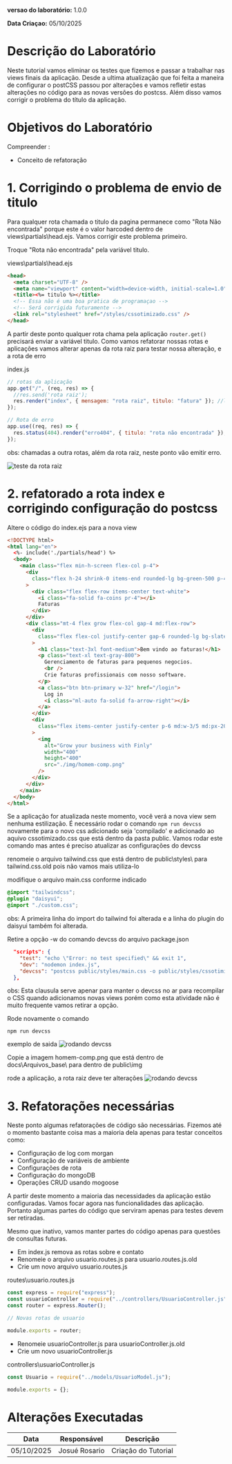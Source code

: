 **versao do laboratório:** 1.0.0

**Data Criaçao:** 05/10/2025

# Descrição do Laboratório

Neste tutorial vamos eliminar os testes que fizemos e passar a trabalhar nas views finais da aplicação. Desde a ultima atualização que foi feita a maneira de configurar o postCSS passou por alterações e vamos refletir estas alterações no código para as novas versões do postcss. Além disso vamos corrigir o problema do título da aplicação.

# Objetivos do Laboratório

Compreender :

- Conceito de refatoração

# 1. Corrigindo o problema de envio de titulo

Para qualquer rota chamada o titulo da pagina permanece como "Rota Não encontrada" porque este é o valor harcoded dentro de views\partials\head.ejs. Vamos corrigir este problema primeiro.

Troque "Rota não encontrada" pela variável titulo.

views\partials\head.ejs

```html
<head>
  <meta charset="UTF-8" />
  <meta name="viewport" content="width=device-width, initial-scale=1.0" />
  <title><%= titulo %></title>
  <!-- Essa não é uma boa pratica de programaçao -->
  <!-- Será corrigida futuramente -->
  <link rel="stylesheet" href="/styles/cssotimizado.css" />
</head>
```

A partir deste ponto qualquer rota chama pela aplicação `router.get()` precisará enviar a variável titulo. Como vamos refatorar nossas rotas e aplicações vamos alterar apenas da rota raiz para testar nossa alteração, e a rota de erro

index.js

```javascript
// rotas da aplicação
app.get("/", (req, res) => {
  //res.send('rota raiz');
  res.render("index", { mensagem: "rota raiz", titulo: "fatura" }); //linha alterada
});
```

```javascript
// Rota de erro
app.use((req, res) => {
  res.status(404).render("erro404", { titulo: "rota não encontrada" }); //linha alterada
});
```

obs: chamadas a outra rotas, além da rota raiz, neste ponto vão emitir erro.

![teste da rota raiz](./img/08-01-titulo-fatura.png)

# 2. refatorado a rota index e corrigindo configuração do postcss

Altere o código do index.ejs para a nova view

```html
<!DOCTYPE html>
<html lang="en">
  <%- include('./partials/head') %>
  <body>
    <main class="flex min-h-screen flex-col p-4">
      <div
        class="flex h-24 shrink-0 items-end rounded-lg bg-green-500 p-4 text-5xl"
      >
        <div class="flex flex-row items-center text-white">
          <i class="fa-solid fa-coins pr-4"></i>
          Faturas
        </div>
      </div>
      <div class="mt-4 flex grow flex-col gap-4 md:flex-row">
        <div
          class="flex flex-col justify-center gap-6 rounded-lg bg-slate-100 px-6 py-10 md:w-2/5 md:px-10"
        >
          <h1 class="text-3xl font-medium">Bem vindo ao faturas!</h1>
          <p class="text-xl text-gray-800">
            Gerenciamento de faturas para pequenos negocios.
            <br />
            Crie faturas profissionais com nosso software.
          </p>
          <a class="btn btn-primary w-32" href="/login">
            Log in
            <i class="ml-auto fa-solid fa-arrow-right"></i>
          </a>
        </div>
        <div
          class="flex items-center justify-center p-6 md:w-3/5 md:px-20 md:py-8"
        >
          <img
            alt="Grow your business with Finly"
            width="400"
            height="400"
            src="./img/homem-comp.png"
          />
        </div>
      </div>
    </main>
  </body>
</html>
```

Se a aplicação for atualizada neste momento, você verá a nova view sem nenhuma estilização. É necessário rodar o comando `npm run devcss` novamente para o novo css adicionado seja 'compilado' e adicionado ao aquivo cssotimizado.css que está dentro da pasta public. Vamos rodar este comando mas antes é preciso atualizar as configurações do devcss

renomeie o arquivo tailwind.css que está dentro de public\styles\ para tailwind.css.old pois não vamos mais utiliza-lo

modifique o arquivo main.css conforme indicado

```css
@import "tailwindcss";
@plugin "daisyui";
@import "./custom.css";
```

obs: A primeira linha do import do tailwind foi alterada e a linha do plugin do daisyui também foi alterada.

Retire a opção -w do comando devcss do arquivo package.json

```json
  "scripts": {
    "test": "echo \"Error: no test specified\" && exit 1",
    "dev": "nodemon index.js",
    "devcss": "postcss public/styles/main.css -o public/styles/cssotimizado.css"
  },
```

obs: Esta clausula serve apenar para manter o devcss no ar para recompilar o CSS quando adicionamos novas views porém como esta atividade não é muito frequente vamos retirar a opção.

Rode novamente o comando

`npm run devcss`

exemplo de saida
![rodando devcss](./img/08-02-rodando-devcss.png)

Copie a imagem homem-comp.png que está dentro de docs\Arquivos_base\ para dentro de public\img

rode a aplicação, a rota raiz deve ter alterações
![rodando devcss](./img/08-03-rota-raiz-nova.png)

# 3. Refatorações necessárias

Neste ponto algumas refatorações de código são necessárias. Fizemos até o momento bastante coisa mas a maioria dela apenas para testar conceitos como:

- Configuração de log com morgan
- Configuração de variáveis de ambiente
- Configurações de rota
- Configuração do mongoDB
- Operações CRUD usando mogoose

A partir deste momento a maioria das necessidades da aplicação estão configuradas. Vamos focar agora nas funcionalidades das aplicação. Portanto algumas partes do código que serviram apenas para testes devem ser retiradas.

Mesmo que inativo, vamos manter partes do código apenas para questões de consultas futuras.

- Em index.js remova as rotas sobre e contato
- Renomeie o arquivo usuario.routes.js para usuario.routes.js.old
- Crie um novo arquivo usuario.routes.js

routes\usuario.routes.js

```javascript
const express = require("express");
const usuarioController = require("../controllers/UsuarioController.js");
const router = express.Router();

// Novas rotas de usuario

module.exports = router;
```

- Renomeie usuarioController.js para usuarioController.js.old
- Crie um novo usuarioController.js

controllers\usuarioController.js

```javascript
const Usuario = require("../models/UsuarioModel.js");

module.exports = {};
```

# Alterações Executadas

| Data       | Responsável   | Descrição           |
| ---------- | ------------- | ------------------- |
| 05/10/2025 | Josué Rosario | Criação do Tutorial |
